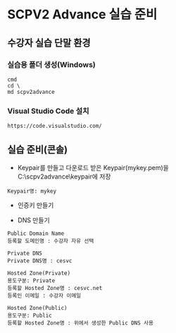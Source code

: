 # SCPV2 Advance 실습 준비

## 수강자 실습 단말 환경

### 실습용 폴더 생성(Windows)
```
cmd
cd \
md scpv2advance
```
### Visual Studio Code 설치
```
https://code.visualstudio.com/
```

## 실습 준비(콘솔)

- Keypair를 만들고 다운로드 받은 Keypair(mykey.pem)을 C:\scpv2advance\keypair에 저장

```
Keypair명: mykey
```

- 인증키 만들기


- DNS 만들기

```
Public Domain Name 
등록할 도메인명 : 수강자 자유 선택 

Private DNS
Private DNS명 : cesvc

Hosted Zone(Private)
용도구분: Private
등록할 Hosted Zone명 : cesvc.net
등록인 이메일 : 수강자 이메일

Hosted Zone(Public)
용도구분: Public
등록할 Hosted Zone명 : 위에서 생성한 Public DNS 사용
```

